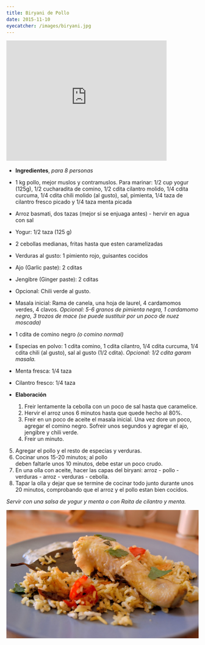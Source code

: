 ```yaml
---
title: Biryani de Pollo
date: 2015-11-10
eyecatcher: /images/biryani.jpg 
---
```


<iframe width="420" height="315" src="http://www.youtube.com/embed/CUCZlemBcHk" frameborder="0" allowfullscreen></iframe>

* **Ingredientes**, _para 8 personas_
 
 * 1 kg pollo, mejor muslos y contramuslos. Para marinar: 1/2 cup yogur (125g), 1/2 cucharadita de comino, 1/2 cdita cilantro molido, 1/4 cdita curcuma, 1/4 cdita chili molido (al gusto), sal, pimienta, 1/4 taza de cilantro fresco picado y 1/4 taza menta picada
 * Arroz basmati, dos tazas (mejor si se enjuaga antes) - hervir en agua con sal
 * Yogur: 1/2 taza (125 g)
 * 2 cebollas medianas, fritas hasta que esten caramelizadas
 * Verduras al gusto: 1 pimiento rojo, guisantes cocidos
 * Ajo (Garlic paste): 2 cditas
 * Jengibre (Ginger paste): 2 cditas
 * Opcional: Chili verde al gusto.
 * Masala inicial: Rama de canela, una hoja de laurel, 4 cardamomos verdes, 4 clavos. _Opcional: 5-6 granos de pimienta negra, 1 cardamomo negro, 3 trozos de mace (se puede sustituir por un poco de nuez moscada)_
 * 1 cdita de comino negro _(o comino normal)_
 * Especias en polvo: 1 cdita comino, 1 cdita cilantro, 1/4 cdita curcuma, 1/4 cdita chili (al gusto), sal al gusto (1/2 cdita). _Opcional: 1/2 cdita garam masala._
 * Menta fresca: 1/4 taza
 * Cilantro fresco: 1/4 taza

* **Elaboración**
  1. Freir lentamente la cebolla con un poco de sal hasta que caramelice. 
  2. Hervir el arroz unos 6 minutos hasta que quede hecho al 80%.
  3. Freir en un poco de aceite el masala inicial. Una vez dore un poco, agregar el comino negro. Sofreir unos segundos y agregar el ajo,  jengibre y chili verde.
  4. Freir un minuto. 
 5. Agregar el pollo y el resto de especias y verduras.
 6. Cocinar unos 15-20 minutos; al pollo</br> deben faltarle unos 10 minutos, debe estar un poco crudo.
 7. En una olla con aceite, hacer las capas del biryani: arroz - pollo - verduras - arroz - verduras - cebolla.
 8. Tapar la olla y dejar que se termine de cocinar todo junto durante unos 20 minutos, comprobando que el arroz y el pollo estan bien cocidos. 

_Servir con  una salsa de yogur y menta o con Raita de cilantro y menta._

![ChickenBiryani](/images/biryani.jpg)


